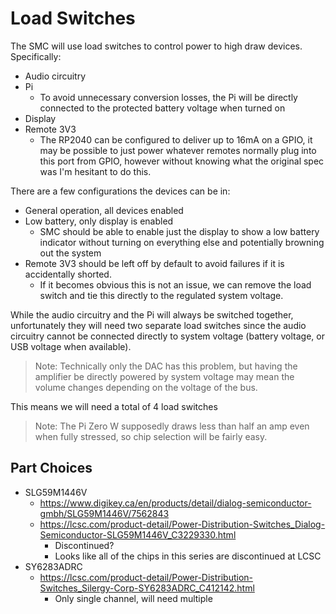 # Load Switches

The SMC will use load switches to control power to high draw devices.
Specifically:
- Audio circuitry
- Pi
    - To avoid unnecessary conversion losses, the Pi will be directly connected to the protected battery voltage when turned on
- Display
- Remote 3V3
    - The RP2040 can be configured to deliver up to 16mA on a GPIO, it may be possible to just power whatever remotes normally plug into this port from GPIO, however without knowing what the original spec was I'm hesitant to do this.

There are a few configurations the devices can be in:
- General operation, all devices enabled
- Low battery, only display is enabled
    - SMC should be able to enable just the display to show a low battery indicator without turning on everything else and potentially browning out the system
-  Remote 3V3 should be left off by default to avoid failures if it is accidentally shorted.
    - If it becomes obvious this is not an issue, we can remove the load switch and tie this directly to the regulated system voltage.

While the audio circuitry and the Pi will always be switched together, unfortunately they will need two separate load switches since the audio circuitry cannot be connected directly to system voltage (battery voltage, or USB voltage when available).
> Note: Technically only the DAC has this problem, but having the amplifier be directly powered by system voltage may mean the volume changes depending on the voltage of the bus.

This means we will need a total of 4 load switches

> Note: The Pi Zero W supposedly draws less than half an amp even when fully stressed, so chip selection will be fairly easy.

## Part Choices
- SLG59M1446V
    - https://www.digikey.ca/en/products/detail/dialog-semiconductor-gmbh/SLG59M1446V/7562843
    - https://lcsc.com/product-detail/Power-Distribution-Switches_Dialog-Semiconductor-SLG59M1446V_C3229330.html
        - Discontinued?
        - Looks like all of the chips in this series are discontinued at LCSC
- SY6283ADRC
    - https://lcsc.com/product-detail/Power-Distribution-Switches_Silergy-Corp-SY6283ADRC_C412142.html
        - Only single channel, will need multiple